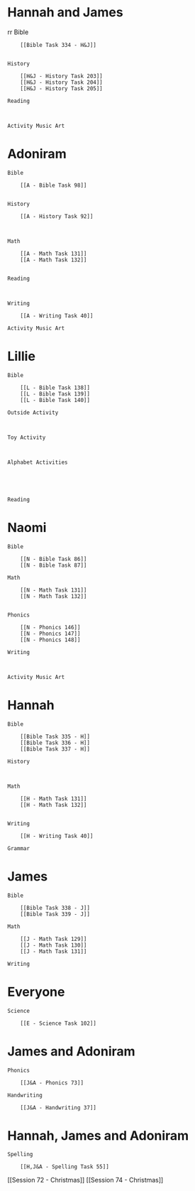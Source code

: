 # Hannah and James
rr
	Bible

		[[Bible Task 334 - H&J]]
		

	History

		[[H&J - History Task 203]]
		[[H&J - History Task 204]]
		[[H&J - History Task 205]]

	Reading

		

	Activity Music Art

		
# Adoniram

	Bible

		[[A - Bible Task 98]]
		

	History

		[[A - History Task 92]]
		
		

	Math

		[[A - Math Task 131]]
		[[A - Math Task 132]]
		

	Reading

		

	Writing

		[[A - Writing Task 40]]

	Activity Music Art

		

# Lillie

	Bible

		[[L - Bible Task 138]]
		[[L - Bible Task 139]]
		[[L - Bible Task 140]]

	Outside Activity

		

	Toy Activity

		

	Alphabet Activities

		
		
		

	Reading

		

# Naomi

	Bible

		[[N - Bible Task 86]]
		[[N - Bible Task 87]]

	Math

		[[N - Math Task 131]]
		[[N - Math Task 132]]
		

	Phonics

		[[N - Phonics 146]]
		[[N - Phonics 147]]
		[[N - Phonics 148]]

	Writing

		

	Activity Music Art

		

# Hannah

	Bible

		[[Bible Task 335 - H]]
		[[Bible Task 336 - H]]
		[[Bible Task 337 - H]]

	History

		

	Math

		[[H - Math Task 131]]
		[[H - Math Task 132]]
		

	Writing

		[[H - Writing Task 40]]

	Grammar

		
		
		
# James

	Bible

		[[Bible Task 338 - J]]
		[[Bible Task 339 - J]]

	Math

		[[J - Math Task 129]]
		[[J - Math Task 130]]
		[[J - Math Task 131]]

	Writing

		

# Everyone

	Science

		[[E - Science Task 102]]
		
# James and Adoniram

	Phonics

		[[J&A - Phonics 73]]

	Handwriting

		[[J&A - Handwriting 37]]
# Hannah, James and Adoniram

	Spelling

		[[H,J&A - Spelling Task 55]]


[[Session 72 - Christmas]]
[[Session 74 - Christmas]]
